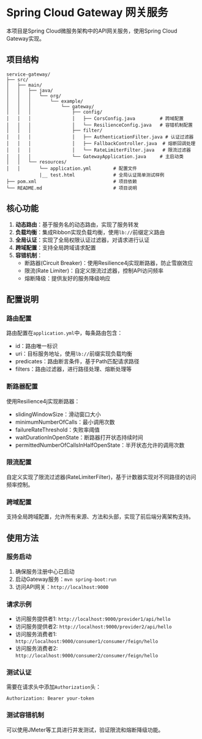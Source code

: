# Spring Cloud Gateway 网关服务

本项目是Spring Cloud微服务架构中的API网关服务，使用Spring Cloud Gateway实现。

## 项目结构

```
service-gateway/
├── src/
│   ├── main/
│   │   ├── java/
│   │   │   └── org/
│   │   │       └── example/
│   │   │           └── gateway/
│   │   │               ├── config/
│   │   │               │   ├── CorsConfig.java         # 跨域配置
│   │   │               │   └── ResilienceConfig.java   # 容错机制配置
│   │   │               ├── filter/
│   │   │               │   ├── AuthenticationFilter.java # 认证过滤器
│   │   │               │   ├── FallbackController.java  # 熔断回调处理
│   │   │               │   └── RateLimiterFilter.java   # 限流过滤器
│   │   │               └── GatewayApplication.java     # 主启动类
│   │   └── resources/
│   │       └── application.yml        # 配置文件
            |__ test.html              # 全局认证简单测试样例
├── pom.xml                            # 项目依赖
└── README.md                          # 项目说明
```

## 核心功能

1. **动态路由**：基于服务名的动态路由，实现了服务转发
2. **负载均衡**：集成Ribbon实现负载均衡，使用`lb://`前缀定义路由
3. **全局认证**：实现了全局权限认证过滤器，对请求进行认证
4. **跨域配置**：支持全局跨域请求配置
5. **容错机制**：
   - 断路器(Circuit Breaker)：使用Resilience4j实现断路器，防止雪崩效应
   - 限流(Rate Limiter)：自定义限流过滤器，控制API访问频率
   - 熔断降级：提供友好的服务降级响应

## 配置说明

### 路由配置

路由配置在`application.yml`中，每条路由包含：
- id：路由唯一标识
- uri：目标服务地址，使用`lb://`前缀实现负载均衡
- predicates：路由断言条件，基于Path匹配请求路径
- filters：路由过滤器，进行路径处理、熔断处理等

### 断路器配置

使用Resilience4j实现断路器：
- slidingWindowSize：滑动窗口大小
- minimumNumberOfCalls：最小调用次数
- failureRateThreshold：失败率阈值
- waitDurationInOpenState：断路器打开状态持续时间
- permittedNumberOfCallsInHalfOpenState：半开状态允许的调用次数

### 限流配置

自定义实现了限流过滤器(RateLimiterFilter)，基于计数器实现对不同路径的访问频率控制。

### 跨域配置

支持全局跨域配置，允许所有来源、方法和头部，实现了前后端分离架构支持。

## 使用方法

### 服务启动

1. 确保服务注册中心已启动
2. 启动Gateway服务：`mvn spring-boot:run`
3. 访问API网关：`http://localhost:9000`

### 请求示例

- 访问服务提供者1: `http://localhost:9000/provider1/api/hello`
- 访问服务提供者2: `http://localhost:9000/provider2/api/hello`
- 访问服务消费者1: `http://localhost:9000/consumer1/consumer/feign/hello`
- 访问服务消费者2: `http://localhost:9000/consumer2/consumer/feign/hello`

### 测试认证

需要在请求头中添加`Authorization`头：
```
Authorization: Bearer your-token
```

### 测试容错机制

可以使用JMeter等工具进行并发测试，验证限流和熔断降级功能。 